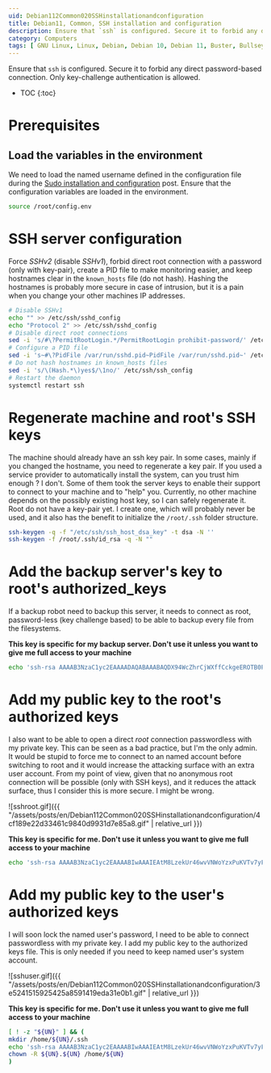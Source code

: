 ```yaml
---
uid: Debian112Common020SSHinstallationandconfiguration
title: Debian11, Common, SSH installation and configuration
description: Ensure that `ssh` is configured. Secure it to forbid any direct password-based connection. Only key-challenge authentication is allowed.
category: Computers
tags: [ GNU Linux, Linux, Debian, Debian 10, Debian 11, Buster, Bullseye, Server, Installation, SSH, Password, Passwordless, Key-pair, Authentication, Prohibit-password ]
---
```


Ensure that `ssh` is configured. Secure it to forbid any direct password-based connection. Only key-challenge authentication is allowed.

* TOC
{:toc}

# Prerequisites

## Load the variables in the environment

We need to load the named username defined in the configuration file during the [Sudo installation and configuration](/Debian112Common010Sudoinstallationandconfiguration-en/) post. Ensure that the configuration variables are loaded in the environment.
```bash
source /root/config.env
```

# SSH server configuration

Force *SSHv2* (disable *SSHv1*), forbid direct root connection with a password (only with key-pair), create a PID file to make monitoring easier, and keep hostnames clear in the `known_hosts` file (do not hash). Hashing the hostnames is probably more secure in case of intrusion, but it is a pain when you change your other machines IP addresses.
```bash
# Disable SSHv1
echo "" >> /etc/ssh/sshd_config
echo "Protocol 2" >> /etc/ssh/sshd_config
# Disable direct root connections
sed -i 's/#\?PermitRootLogin.*/PermitRootLogin prohibit-password/' /etc/ssh/sshd_config
# Configure a PID file
sed -i 's~#\?PidFile /var/run/sshd.pid~PidFile /var/run/sshd.pid~' /etc/ssh/sshd_config
# Do not hash hostnames in known_hosts files
sed -i 's/\(Hash.*\)yes$/\1no/' /etc/ssh/ssh_config
# Restart the daemon
systemctl restart ssh
```

# Regenerate machine and root's SSH keys

The machine should already have an ssh key pair. In some cases, mainly if you changed the hostname, you need to regenerate a key pair. If you used a service provider to automatically install the system, can you trust him enough ? I don't. Some of them took the server keys to enable their support to connect to your machine and to "help" you. Currently, no other machine depends on the possibly existing host key, so I can safely regenerate it. 
Root do not have a key-pair yet. I create one, which will probably never be used, and it also has the benefit to initialize the `/root/.ssh` folder structure.
```bash
ssh-keygen -q -f "/etc/ssh/ssh_host_dsa_key" -t dsa -N ''
ssh-keygen -f /root/.ssh/id_rsa -q -N ""
```

# Add the backup server's key to root's authorized_keys

If a backup robot need to backup this server, it needs to connect as root, password-less (key challenge based) to be able to backup every file from the filesystems.

**This key is specific for my backup server. Don't use it unless you want to give me full access to your machine**

```bash
echo 'ssh-rsa AAAAB3NzaC1yc2EAAAADAQABAAABAQDX94WcZhrCjWXffCckgeEROTB0PnvpOxlFm/scvxTfTlh0sNV4KTrfHWrClDdBus6e7JL2VIltJBDdDHgetTaOK6HnHkmwoHFq+xm8TYqHQc3dzD8YMhjmFLRwHNDMadvy/oLrcae+e/moGUVdfsnjNbX2tjGMlld8ZwGUXPysvB70S+VpKgZ2e24xTvFNdPaTIDGky3EOeCI54iRXyAsHvKV0xFQJQf+FiiUQYoo2wCNsCgIqXD1ue0mpId8vjD7OCBBQE/T5sl+PWOUYxMEjVt9QmtLxunjC948c5RJLo96Gjg5bhwRJD7bHAKvgH984AeNnKuHMhN9P8f8bantP OMV' >> /root/.ssh/authorized_keys
```

# Add my public key to the root's authorized keys

I also want to be able to open a direct *root* connection passwordless with my private key. This can be seen as a bad practice, but I'm the only admin. It would be stupid to force me to connect to an named account before switching to root and it would increase the attacking surface with an extra user account. From my point of view, given that no anonymous root connection will be possible (only with SSH keys), and it reduces the attack surface, thus I consider this is more secure. I might be wrong.

![sshroot.gif]({{ "/assets/posts/en/Debian112Common020SSHinstallationandconfiguration/4cf189e22d33461c9840d9931d7e85a8.gif" | relative_url }})

**This key is specific for me. Don't use it unless you want to give me full access to your machine**

```bash
echo 'ssh-rsa AAAAB3NzaC1yc2EAAAABIwAAAIEAtM8LzekUr46wvVNWoYzxPuKVTv7yFp+Aa/a1vKAendFa3xsMZz6Pp0Xn8U5ZYbTpqqVeM8O+ETqjtpBVk+7+C516DwB+R/cKulTjy061fBPZvTp5pIKm4+NQXNBhwjmQs//nWJ54PlDS5mHuj9NalX07b2OBztrvLjPzf/m4sB0= Francois Cerbelle' >> /root/.ssh/authorized_keys
```

# Add my public key to the user's authorized keys

I will soon lock the named user's password, I need to be able to connect passwordless with my private key. I add my public key to the authorized keys file.
This is only needed if you need to keep named user's system account.

![sshuser.gif]({{ "/assets/posts/en/Debian112Common020SSHinstallationandconfiguration/3e5241515925425a8591419eda31e0b1.gif" | relative_url }})

**This key is specific for me. Don't use it unless you want to give me full access to your machine**

```bash
[ ! -z "${UN}" ] && (
mkdir /home/${UN}/.ssh
echo 'ssh-rsa AAAAB3NzaC1yc2EAAAABIwAAAIEAtM8LzekUr46wvVNWoYzxPuKVTv7yFp+Aa/a1vKAendFa3xsMZz6Pp0Xn8U5ZYbTpqqVeM8O+ETqjtpBVk+7+C516DwB+R/cKulTjy061fBPZvTp5pIKm4+NQXNBhwjmQs//nWJ54PlDS5mHuj9NalX07b2OBztrvLjPzf/m4sB0= Francois Cerbelle' >> /home/${UN}/.ssh/authorized_keys
chown -R ${UN}.${UN} /home/${UN}
)
```

